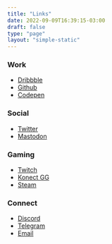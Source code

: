 ```yaml
---
title: "Links"
date: 2022-09-09T16:39:15-03:00
draft: false
type: "page"
layout: "simple-static"
---
```


### Work
- <a target="_blank" title="Dribbble" href="https://dribbble.com/fernando">Dribbble</a>
- <a target="_blank" title="Github" href="https://github.com/frrrnd">Github</a>
- <a target="_blank" title="Codepen" href="https://codepen.io/frrrnd">Codepen</a>

### Social
- <a target="_blank" title="Twitter" href="https://twitter.com/frrrnd">Twitter</a>
- <a target="_blank" rel="me" title="Mastodon" href="https://mastodon.social/@frnd">Mastodon</a>

### Gaming
- <a target="_blank" title="Twitch" href="https://twitch.com/frnd">Twitch</a>
- <a target="_blank" title="Konect GG" href="https://konect.gg/fernando">Konect GG</a>
- <a target="_blank" title="Steam" href="https://steamcommunity.com/id/frrrnd/">Steam</a>

### Connect
- <a target="_blank" title="Discord" href="https://discordapp.com/users/Fernando%20Soares#0001">Discord</a>
- <a target="_blank" title="Telegram" href="https://t.me/frrrnd">Telegram</a>
- <a href="mailto:frnd@null.net">Email</a>